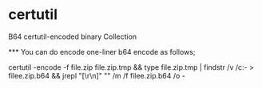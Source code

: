 # certutil
B64 certutil-encoded binary Collection

*** You can do encode one-liner b64 encode as follows;

certutil -encode -f file.zip file.zip.tmp && type file.zip.tmp | findstr /v /c:- > filee.zip.b64 && jrepl "[\r\n]" "" /m /f filee.zip.b64 /o -

